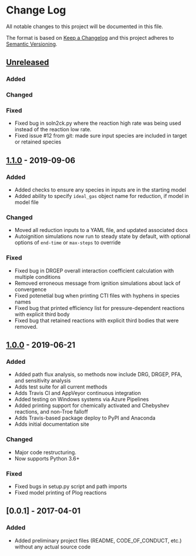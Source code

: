 # Change Log

All notable changes to this project will be documented in this file.

The format is based on [Keep a Changelog](http://keepachangelog.com/)
and this project adheres to [Semantic Versioning](http://semver.org/).

## [Unreleased]

### Added

### Changed

### Fixed

- Fixed bug in soln2ck.py where the reaction high rate was being used instead of the reaction low rate.
- Fixed issue #12 from git: made sure input species are included in target or retained species

## [1.1.0] - 2019-09-06

### Added

- Added checks to ensure any species in inputs are in the starting model
- Added ability to specify `ideal_gas` object name for reduction, if model in model file

### Changed

- Moved all reduction inputs to a YAML file, and updated associated docs
- Autoignition simulations now run to steady state by default, with optional
  options of `end-time` or `max-steps` to override

### Fixed

- Fixed bug in DRGEP overall interaction coefficient calculation with multiple conditions
- Removed erroneous message from ignition simulations about lack of convergence
- Fixed potenetial bug when printing CTI files with hyphens in species names
- Fixed bug that printed efficiency list for pressure-dependent reactions with explicit third body
- Fixed bug that retained reactions with explicit third bodies that were removed.


## [1.0.0] - 2019-06-21

### Added

- Added path flux analysis, so methods now include DRG, DRGEP, PFA, and sensitivity analysis
- Adds test suite for all current methods
- Adds Travis CI and AppVeyor continuous integration
- Added testing on Windows systems via Azure Pipelines
- Added printing support for chemically activated and Chebyshev reactions, and non-Troe falloff
- Adds Travis-based package deploy to PyPI and Anaconda
- Adds initial documentation site

### Changed

- Major code restructuring.
- Now supports Python 3.6+

### Fixed

- Fixed bugs in setup.py script and path imports 
- Fixed model printing of Plog reactions

## [0.0.1] - 2017-04-01

### Added

- Added preliminary project files (README, CODE_OF_CONDUCT, etc.) without any actual source code


[Unreleased]: https://github.com/Niemeyer-Research-Group/pyMARS/compare/v1.1.0...HEAD
[1.1.0]: https://github.com/Niemeyer-Research-Group/pyMARS/compare/v1.0.1...v1.1.0
[1.0.1]: https://github.com/Niemeyer-Research-Group/pyMARS/compare/v1.0.0...v1.0.1
[1.0.0]: https://github.com/Niemeyer-Research-Group/pyMARS/compare/v0.1.0...v1.0.0
[0.1.0]: https://github.com/Niemeyer-Research-Group/pyMARS/compare/v0.0.1...v0.1.0
